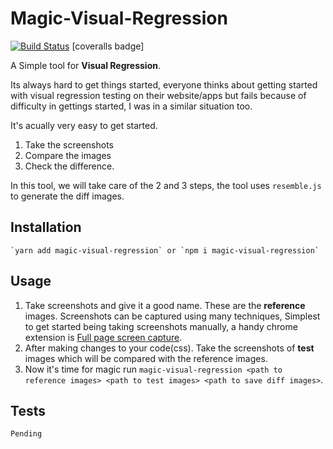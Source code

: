 # Magic-Visual-Regression
[![Build Status](https://travis-ci.org/Anenth/Magic-Visual-Regression.svg?branch=master)](https://travis-ci.org/Anenth/Magic-Visual-Regression) [coveralls badge]

A Simple tool for **Visual Regression**.

Its always hard to get things started, everyone thinks about getting started with 
visual regression testing on their website/apps but fails because of difficulty in gettings started,
 I was in a similar situation too. 

It's acually very easy to get started. 
1. Take the screenshots 
2. Compare the images
3. Check the difference.

In this tool, we will take care of the 2 and 3 steps,
the tool uses `resemble.js` to generate the diff images.

## Installation  
    `yarn add magic-visual-regression` or `npm i magic-visual-regression` 

## Usage
1. Take screenshots and give it a good name. These are the **reference** images.
    Screenshots can be captured using many techniques, Simplest to get started being taking
    screenshots manually, a handy chrome extension is [Full page screen capture](https://chrome.google.com/webstore/detail/full-page-screen-capture/fdpohaocaechififmbbbbbknoalclacl "Full page screen capture"). 
2. After making changes to your code(css). Take the screenshots of **test** images which 
    will be compared with the reference images.
3. Now it's time for magic run 
    `magic-visual-regression <path to reference images> <path to test images> <path to save diff images>`.

## Tests
    Pending

<!--## Contributing 
    -->